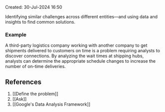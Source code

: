 Created: 30-Jul-2024 16:50

Identifying similar challenges across different entities—and using data and insights to find common solutions.
### Example
A third-party logistics company working with another company to get shipments delivered to customers on time is a problem requiring analysts to discover connections. By analyzing the wait times at shipping hubs, analysts can determine the appropriate schedule changes to increase the number of on-time deliveries.
## References
1. [[Define the problem]]
2. [[Ask]]
3. [[Google's Data Analysis Framework]]
